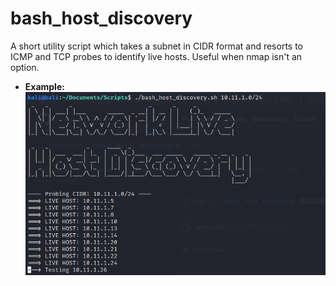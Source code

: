 # bash_host_discovery

A short utility script which takes a subnet in CIDR format and resorts to ICMP and TCP probes to identify live hosts. Useful when nmap isn't an option.

- **Example:**
![Example Usage](/example.png)
